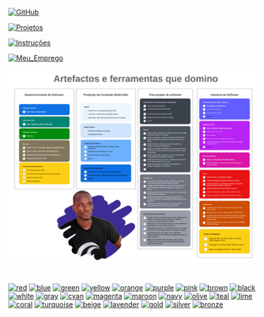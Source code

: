 [![GitHub](https://img.shields.io/badge/Back_to_Perfil-181717?style=for-the-badge&logo=github)](https://github.com/Catson28)

[![Projetos](https://img.shields.io/badge/Projetos-verde?style=for-the-badge)](projects.md)

[![Instruções](https://img.shields.io/badge/Instruções-blue?style=for-the-badge)](instructions.md)

[![Meu_Emprego](https://img.shields.io/badge/Meu_Emprego-red?style=for-the-badge)](https://github.com/Catson28/Enployer-Management/tree/main/Minhas_rendas)

![](img/_Fluxograma.jpeg)

#
[![red](https://img.shields.io/badge/red-red?style=for-the-badge)]()
[![blue](https://img.shields.io/badge/blue-blue?style=for-the-badge)]()
[![green](https://img.shields.io/badge/green-green?style=for-the-badge)]()
[![yellow](https://img.shields.io/badge/yellow-yellow?style=for-the-badge)]()
[![orange](https://img.shields.io/badge/orange-orange?style=for-the-badge)]()
[![purple](https://img.shields.io/badge/purple-purple?style=for-the-badge)]()
[![pink](https://img.shields.io/badge/pink-pink?style=for-the-badge)]()
[![brown](https://img.shields.io/badge/brown-brown?style=for-the-badge)]()
[![black](https://img.shields.io/badge/black-black?style=for-the-badge)]()
[![white](https://img.shields.io/badge/white-white?style=for-the-badge)]()
[![gray](https://img.shields.io/badge/gray-gray?style=for-the-badge)]()
[![cyan](https://img.shields.io/badge/cyan-cyan?style=for-the-badge)]()
[![magenta](https://img.shields.io/badge/magenta-magenta?style=for-the-badge)]()
[![maroon](https://img.shields.io/badge/maroon-maroon?style=for-the-badge)]()
[![navy](https://img.shields.io/badge/navy-navy?style=for-the-badge)]()
[![olive](https://img.shields.io/badge/olive-olive?style=for-the-badge)]()
[![teal](https://img.shields.io/badge/teal-teal?style=for-the-badge)]()
[![lime](https://img.shields.io/badge/lime-lime?style=for-the-badge)]()
[![coral](https://img.shields.io/badge/coral-coral?style=for-the-badge)]()
[![turquoise](https://img.shields.io/badge/turquoise-turquoise?style=for-the-badge)]()
[![beige](https://img.shields.io/badge/beige-beige?style=for-the-badge)]()
[![lavender](https://img.shields.io/badge/lavender-lavender?style=for-the-badge)]()
[![gold](https://img.shields.io/badge/gold-gold?style=for-the-badge)]()
[![silver](https://img.shields.io/badge/silver-silver?style=for-the-badge)]()
[![bronze](https://img.shields.io/badge/bronze-bronze?style=for-the-badge)]()